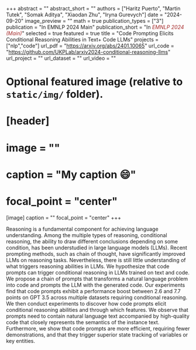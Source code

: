+++
abstract = ""
abstract_short = ""
authors = ["Haritz Puerto", "Martin Tutek", "Somak Aditya", "Xiaodan Zhu", "Iryna Gurevych"]
date = "2024-09-20"
image_preview = ""
math = true
publication_types = ["3"]
publication = "In EMNLP 2024 Main"
publication_short = "In <span style='color:brown;'>*EMNLP 2024 (Main)*</span>"
selected = true
featured = true
title = "Code Prompting Elicits Conditional Reasoning Abilities in Text+ Code LLMs"
projects = ["nlp","code"]
url_pdf = "https://arxiv.org/abs/2401.10065"
url_code = "https://github.com/UKPLab/arxiv2024-conditional-reasoning-llms"
url_project = ""
url_dataset = ""
url_video = ""


# Optional featured image (relative to `static/img/` folder).
# [header]
# image = ""
# caption = "My caption :smile:"
# focal_point = "center"

[image]
caption = ""
focal_point = "center"
+++

Reasoning is a fundamental component for achieving language understanding. Among the multiple types of reasoning, conditional reasoning, the ability to draw different conclusions depending on some condition, has been understudied in large language models (LLMs). Recent prompting methods, such as chain of thought, have significantly improved LLMs on reasoning tasks. Nevertheless, there is still little understanding of what triggers reasoning abilities in LLMs. We hypothesize that code prompts can trigger conditional reasoning in LLMs trained on text and code. We propose a chain of prompts that transforms a natural language problem into code and prompts the LLM with the generated code. Our experiments find that code prompts exhibit a performance boost between 2.6 and 7.7 points on GPT 3.5 across multiple datasets requiring conditional reasoning. We then conduct experiments to discover how code prompts elicit conditional reasoning abilities and through which features. We observe that prompts need to contain natural language text accompanied by high-quality code that closely represents the semantics of the instance text. Furthermore, we show that code prompts are more efficient, requiring fewer demonstrations, and that they trigger superior state tracking of variables or key entities.